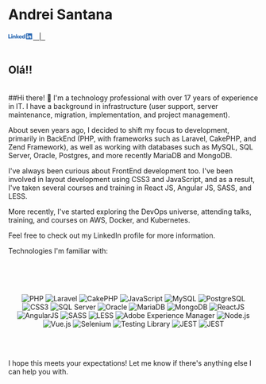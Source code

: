 # Andrei Santana
<!-- Social Networking -->

<a href="https://www.linkedin.com/in/andreisantana/" target="_blank" align="left">
 <img src='https://raw.githubusercontent.com/andreisantana/andreisantana/master/assets/LI-Logo.png' width="50px"  alt="Andrei Santana" /> &nbsp | &nbsp
</a>
</br>
</br>

<!-- About Me -->
## Olá!!
</br>
   ##Hi there! 👋
I'm a technology professional with over 17 years of experience in IT. I have a background in infrastructure (user support, server maintenance, migration, implementation, and project management).

About seven years ago, I decided to shift my focus to development, primarily in BackEnd (PHP, with frameworks such as Laravel, CakePHP, and Zend Framework), as well as working with databases such as MySQL, SQL Server, Oracle, Postgres, and more recently MariaDB and MongoDB.

I've always been curious about FrontEnd development too. I've been involved in layout development using CSS3 and JavaScript, and as a result, I've taken several courses and training in React JS, Angular JS, SASS, and LESS.

More recently, I've started exploring the DevOps universe, attending talks, training, and courses on AWS, Docker, and Kubernetes.

Feel free to check out my LinkedIn profile for more information.

Technologies I'm familiar with:

</br>
</br>
</br>
<!-- Knowledge --><p align="center">
  <img src="https://img.shields.io/badge/-PHP-777BB4?style=flat-square&logo=php&logoColor=white" alt="PHP"/>
  <img src="https://img.shields.io/badge/-Laravel-FF2D20?style=flat-square&logo=laravel&logoColor=white" alt="Laravel"/>
  <img src="https://img.shields.io/badge/-CakePHP-D33C43?style=flat-square&logo=cakephp&logoColor=white" alt="CakePHP"/>
  <img src="https://img.shields.io/badge/-JavaScript-68B604?style=flat-square&logo=javascript&logoColor=white" alt="JavaScript"/>
  <img src="https://img.shields.io/badge/-MySQL-68B604?style=flat-square&logo=mysql&logoColor=white" alt="MySQL"/>
  <img src="https://img.shields.io/badge/-PostgreSQL-68B604?style=flat-square&logo=postgresql&logoColor=white" alt="PostgreSQL"/>
  <img src="https://img.shields.io/badge/-CSS3-68B604?style=flat-square&logo=css3&logoColor=white" alt="CSS3"/>
  <img src="https://img.shields.io/badge/-SQL%20Server-68B604?style=flat-square&logo=microsoft%20sql%20server&logoColor=white" alt="SQL Server"/>
  <img src="https://img.shields.io/badge/-Oracle-68B604?style=flat-square&logo=oracle&logoColor=white" alt="Oracle"/>
  <img src="https://img.shields.io/badge/-MariaDB-68B604?style=flat-square&logo=mariadb&logoColor=white" alt="MariaDB"/>
  <img src="https://img.shields.io/badge/-MongoDB-68B604?style=flat-square&logo=mongodb&logoColor=white" alt="MongoDB"/>
  <img src="https://img.shields.io/badge/-ReactJS-68B604?style=flat-square&logo=react&logoColor=white" alt="ReactJS"/>
  <img src="https://img.shields.io/badge/-AngularJS-68B604?style=flat-square&logo=angular&logoColor=white" alt="AngularJS"/>
  <img src="https://img.shields.io/badge/-SASS-68B604?style=flat-square&logo=sass&logoColor=white" alt="SASS"/>
  <img src="https://img.shields.io/badge/-LESS-68B604?style=flat-square&logo=less&logoColor=white" alt="LESS"/>
  <img src="https://img.shields.io/badge/-Adobe%20Experience%20Manager-68B604?style=flat-square&logo=adobe&logoColor=white" alt="Adobe Experience Manager"/>
  <img src="https://img.shields.io/badge/-Node.js-68B604?style=flat-square&logo=node.js&logoColor=white" alt="Node.js"/>
  <img src="https://img.shields.io/badge/-Vue.js-68B604?style=flat-square&logo=vue.js&logoColor=white" alt="Vue.js"/>
  <img src="https://img.shields.io/badge/-Selenium-68B604?style=flat-square&logo=selenium&logoColor=white" alt="Selenium"/>
  <img src="https://img.shields.io/badge/-TestingLibrary-68B604?style=flat-square&logo=testing-library&logoColor=white" alt="Testing Library"/>
  <img src="https://img.shields.io/badge/-JEST-68B604?style=flat-square&logo=jest&logoColor=white" alt="JEST"/>
  <img src="https://img.shields.io/badge/-GIT-68B604?style=flat-square&logo=git&logoColor=white" alt="JEST"/>
</p>

</br>
</br>

I hope this meets your expectations! Let me know if there's anything else I can help you with.
